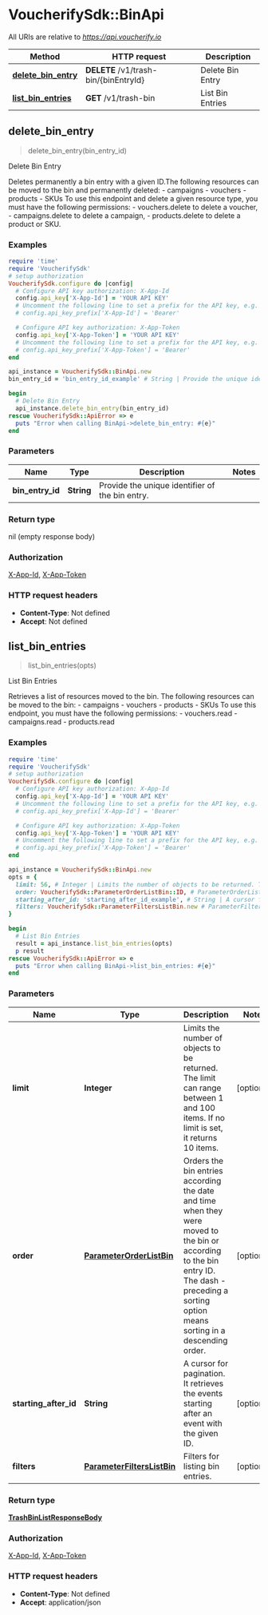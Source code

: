 # VoucherifySdk::BinApi

All URIs are relative to *https://api.voucherify.io*

| Method | HTTP request | Description |
| ------ | ------------ | ----------- |
| [**delete_bin_entry**](BinApi.md#delete_bin_entry) | **DELETE** /v1/trash-bin/{binEntryId} | Delete Bin Entry |
| [**list_bin_entries**](BinApi.md#list_bin_entries) | **GET** /v1/trash-bin | List Bin Entries |


## delete_bin_entry

> delete_bin_entry(bin_entry_id)

Delete Bin Entry

Deletes permanently a bin entry with a given ID.The following resources can be moved to the bin and permanently deleted: - campaigns - vouchers - products - SKUs To use this endpoint and delete a given resource type, you must have the following permissions: - vouchers.delete to delete a voucher, - campaigns.delete to delete a campaign, - products.delete to delete a product or SKU.

### Examples

```ruby
require 'time'
require 'VoucherifySdk'
# setup authorization
VoucherifySdk.configure do |config|
  # Configure API key authorization: X-App-Id
  config.api_key['X-App-Id'] = 'YOUR API KEY'
  # Uncomment the following line to set a prefix for the API key, e.g. 'Bearer' (defaults to nil)
  # config.api_key_prefix['X-App-Id'] = 'Bearer'

  # Configure API key authorization: X-App-Token
  config.api_key['X-App-Token'] = 'YOUR API KEY'
  # Uncomment the following line to set a prefix for the API key, e.g. 'Bearer' (defaults to nil)
  # config.api_key_prefix['X-App-Token'] = 'Bearer'
end

api_instance = VoucherifySdk::BinApi.new
bin_entry_id = 'bin_entry_id_example' # String | Provide the unique identifier of the bin entry.

begin
  # Delete Bin Entry
  api_instance.delete_bin_entry(bin_entry_id)
rescue VoucherifySdk::ApiError => e
  puts "Error when calling BinApi->delete_bin_entry: #{e}"
end
```

### Parameters

| Name | Type | Description | Notes |
| ---- | ---- | ----------- | ----- |
| **bin_entry_id** | **String** | Provide the unique identifier of the bin entry. |  |

### Return type

nil (empty response body)

### Authorization

[X-App-Id](../README.md#X-App-Id), [X-App-Token](../README.md#X-App-Token)

### HTTP request headers

- **Content-Type**: Not defined
- **Accept**: Not defined


## list_bin_entries

> <TrashBinListResponseBody> list_bin_entries(opts)

List Bin Entries

Retrieves a list of resources moved to the bin. The following resources can be moved to the bin: - campaigns - vouchers - products - SKUs To use this endpoint, you must have the following permissions: - vouchers.read - campaigns.read - products.read

### Examples

```ruby
require 'time'
require 'VoucherifySdk'
# setup authorization
VoucherifySdk.configure do |config|
  # Configure API key authorization: X-App-Id
  config.api_key['X-App-Id'] = 'YOUR API KEY'
  # Uncomment the following line to set a prefix for the API key, e.g. 'Bearer' (defaults to nil)
  # config.api_key_prefix['X-App-Id'] = 'Bearer'

  # Configure API key authorization: X-App-Token
  config.api_key['X-App-Token'] = 'YOUR API KEY'
  # Uncomment the following line to set a prefix for the API key, e.g. 'Bearer' (defaults to nil)
  # config.api_key_prefix['X-App-Token'] = 'Bearer'
end

api_instance = VoucherifySdk::BinApi.new
opts = {
  limit: 56, # Integer | Limits the number of objects to be returned. The limit can range between 1 and 100 items. If no limit is set, it returns 10 items.
  order: VoucherifySdk::ParameterOrderListBin::ID, # ParameterOrderListBin | Orders the bin entries according the date and time when they were moved to the bin or according to the bin entry ID. The dash - preceding a sorting option means sorting in a descending order.
  starting_after_id: 'starting_after_id_example', # String | A cursor for pagination. It retrieves the events starting after an event with the given ID.
  filters: VoucherifySdk::ParameterFiltersListBin.new # ParameterFiltersListBin | Filters for listing bin entries.
}

begin
  # List Bin Entries
  result = api_instance.list_bin_entries(opts)
  p result
rescue VoucherifySdk::ApiError => e
  puts "Error when calling BinApi->list_bin_entries: #{e}"
end
```

### Parameters

| Name | Type | Description | Notes |
| ---- | ---- | ----------- | ----- |
| **limit** | **Integer** | Limits the number of objects to be returned. The limit can range between 1 and 100 items. If no limit is set, it returns 10 items. | [optional] |
| **order** | [**ParameterOrderListBin**](.md) | Orders the bin entries according the date and time when they were moved to the bin or according to the bin entry ID. The dash - preceding a sorting option means sorting in a descending order. | [optional] |
| **starting_after_id** | **String** | A cursor for pagination. It retrieves the events starting after an event with the given ID. | [optional] |
| **filters** | [**ParameterFiltersListBin**](.md) | Filters for listing bin entries. | [optional] |

### Return type

[**TrashBinListResponseBody**](TrashBinListResponseBody.md)

### Authorization

[X-App-Id](../README.md#X-App-Id), [X-App-Token](../README.md#X-App-Token)

### HTTP request headers

- **Content-Type**: Not defined
- **Accept**: application/json

